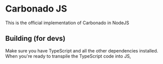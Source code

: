 # Carbonado JS
This is the official implementation of Carbonado in NodeJS

## Building (for devs)
Make sure you have TypeScript and all the other dependencies installed.
When you're ready to transpile the TypeScript code into JS,
